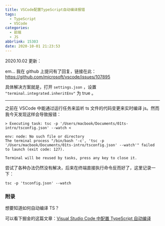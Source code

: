 ```yaml
---
title: VSCode配置TypeScript自动编译报错
tags:
  - TypeScript
  - VSCode
categories:
  - 前端
  - JS
abbrlink: 15303
date: 2020-10-01 21:23:53
---
```


2020.10.02 更新：

em… 我在 github 上提问有了回复，链接在此：https://github.com/microsoft/vscode/issues/107895

具体解决方案就是，打开 `settings.json` ，设置 `"terminal.integrated.inheritEnv"` 为 true 。

<!-- more -->

---

之前在 VSCode 中能通过运行任务来监听 ts 文件的代码变更来实时编译 js。然而我今天发现这样会导致报错：

```shell
> Executing task: tsc -p '/Users/macbook/Documents/01ts-intro/tsconfig.json' --watch <

env: node: No such file or directory
The terminal process "/bin/bash '-c', 'tsc -p '/Users/macbook/Documents/01ts-intro/tsconfig.json' --watch'" failed to launch (exit code: 127).

Terminal will be reused by tasks, press any key to close it.
```

尝试了各种办法仍然没有解决，后来在终端直接执行命令反而好了，这里记录一下：

```shell
tsc -p 'tsconfig.json' --watch
```

### 附录

想要知道如何自动编译 TS？

可以看下掘金的这篇文章：[Visual Studio Code 中配置 TypeScript 自动编译](https://juejin.im/post/6844903829163474952)
